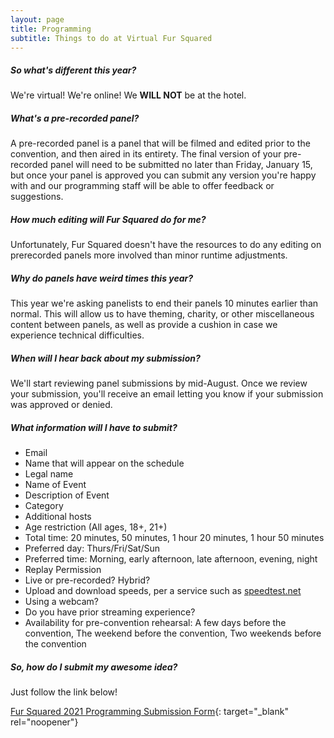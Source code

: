 ```yaml
---
layout: page
title: Programming
subtitle: Things to do at Virtual Fur Squared
---
```



##### So what's different this year?

We're virtual!  We're online!  We **WILL NOT** be at the hotel.

##### What's a pre-recorded panel?

A pre-recorded panel is a panel that will be filmed and edited prior to the convention, and then aired in its entirety. The final version of your pre-recorded panel will need to be submitted no later than Friday, January 15, but once your panel is approved you can submit any version you're happy with and our programming staff will be able to offer feedback or suggestions.

##### How much editing will Fur Squared do for me?

Unfortunately, Fur Squared doesn't have the resources to do any editing on prerecorded panels more involved than minor runtime adjustments.

##### Why do panels have weird times this year?

This year we're asking panelists to end their panels 10 minutes earlier than normal. This will allow us to have theming, charity, or other miscellaneous content between panels, as well as provide a cushion in case we experience technical difficulties.

##### When will I hear back about my submission?

We'll start reviewing panel submissions by mid-August. Once we review your submission, you'll receive an email letting you know if your submission was approved or denied.

##### What information will I have to submit?
* Email
* Name that will appear on the schedule
* Legal name
* Name of Event
* Description of Event
* Category
* Additional hosts
* Age restriction (All ages, 18+, 21+)
* Total time: 20 minutes, 50 minutes, 1 hour 20 minutes, 1 hour 50 minutes
* Preferred day: Thurs/Fri/Sat/Sun
* Preferred time: Morning, early afternoon, late afternoon, evening, night
* Replay Permission
* Live or pre-recorded?  Hybrid?
* Upload and download speeds, per a service such as [speedtest.net](https://www.speedtest.net/)
* Using a webcam?
* Do you have prior streaming experience?
* Availability for pre-convention rehearsal: A few days before the convention, The weekend before the convention, Two weekends before the convention

##### So, how do I submit my awesome idea?

Just follow the link below\!

[Fur Squared 2021 Programming Submission Form](https://docs.google.com/forms/d/e/1FAIpQLScyityVtVgjGDCrMGnhGa1CNRl9TbzaXmGRzf258VIVQOifGQ/viewform){: target="_blank" rel="noopener"}

